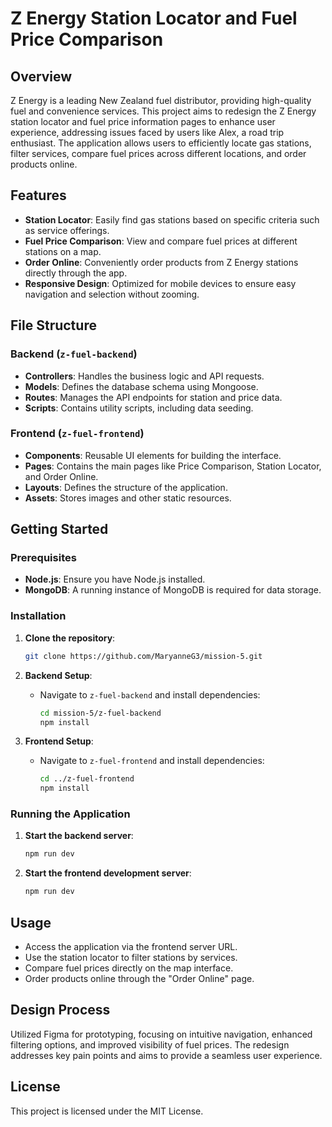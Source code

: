 # Z Energy Station Locator and Fuel Price Comparison

## Overview

Z Energy is a leading New Zealand fuel distributor, providing high-quality fuel and convenience services. This project aims to redesign the Z Energy station locator and fuel price information pages to enhance user experience, addressing issues faced by users like Alex, a road trip enthusiast. The application allows users to efficiently locate gas stations, filter services, compare fuel prices across different locations, and order products online.

## Features

- **Station Locator**: Easily find gas stations based on specific criteria such as service offerings.
- **Fuel Price Comparison**: View and compare fuel prices at different stations on a map.
- **Order Online**: Conveniently order products from Z Energy stations directly through the app.
- **Responsive Design**: Optimized for mobile devices to ensure easy navigation and selection without zooming.

## File Structure

### Backend (`z-fuel-backend`)

- **Controllers**: Handles the business logic and API requests.
- **Models**: Defines the database schema using Mongoose.
- **Routes**: Manages the API endpoints for station and price data.
- **Scripts**: Contains utility scripts, including data seeding.

### Frontend (`z-fuel-frontend`)

- **Components**: Reusable UI elements for building the interface.
- **Pages**: Contains the main pages like Price Comparison, Station Locator, and Order Online.
- **Layouts**: Defines the structure of the application.
- **Assets**: Stores images and other static resources.

## Getting Started

### Prerequisites

- **Node.js**: Ensure you have Node.js installed.
- **MongoDB**: A running instance of MongoDB is required for data storage.

### Installation

1. **Clone the repository**:
   ```bash
   git clone https://github.com/MaryanneG3/mission-5.git
   ```

2. **Backend Setup**:
   - Navigate to `z-fuel-backend` and install dependencies:
     ```bash
     cd mission-5/z-fuel-backend
     npm install
     ```

3. **Frontend Setup**:
   - Navigate to `z-fuel-frontend` and install dependencies:
     ```bash
     cd ../z-fuel-frontend
     npm install
     ```

### Running the Application

1. **Start the backend server**:
   ```bash
   npm run dev
   ```

2. **Start the frontend development server**:
   ```bash
   npm run dev
   ```

## Usage

- Access the application via the frontend server URL.
- Use the station locator to filter stations by services.
- Compare fuel prices directly on the map interface.
- Order products online through the "Order Online" page.

## Design Process

Utilized Figma for prototyping, focusing on intuitive navigation, enhanced filtering options, and improved visibility of fuel prices. The redesign addresses key pain points and aims to provide a seamless user experience.

## License

This project is licensed under the MIT License.
